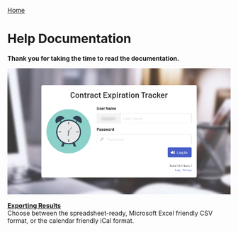 [Home](https://cityssm.github.io/contract-expiration-tracker/)

# Help Documentation

**Thank you for taking the time to read the documentation.**

![Login](images/login.png)

**[Exporting Results](export.md)**<br />
Choose between the spreadsheet-ready, Microsoft Excel friendly CSV format,
or the calendar friendly iCal format.
